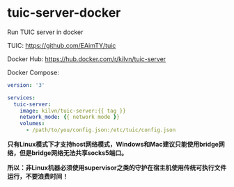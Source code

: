 # tuic-server-docker
Run TUIC server in docker

TUIC: https://github.com/EAimTY/tuic

Docker Hub: https://hub.docker.com/r/kilvn/tuic-server

Docker Compose:
```yaml
version: '3'

services:
  tuic-server:
    image: kilvn/tuic-server:{{ tag }}
    network_mode: {{ network mode }}
    volumes:
      - /path/to/you/config.json:/etc/tuic/config.json
```

**只有Linux模式下才支持host网络模式，Windows和Mac建议只能使用bridge网络，但是bridge网络无法共享socks5端口。**

**所以：非Linux机器必须使用supervisor之类的守护在宿主机使用传统可执行文件运行，不要浪费时间！**
